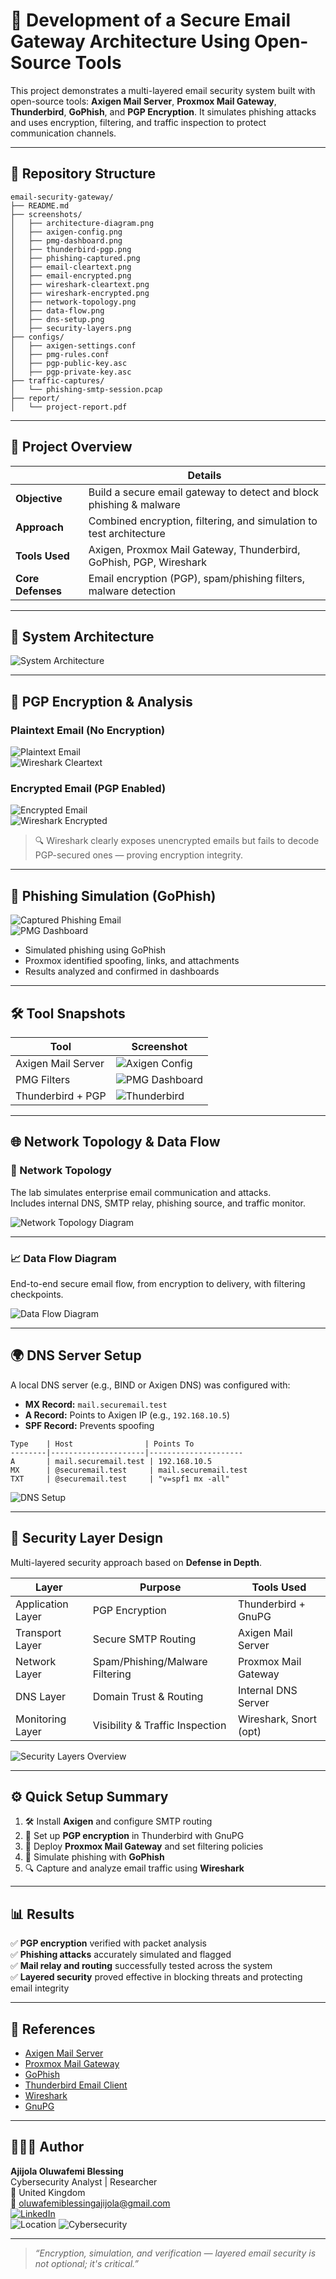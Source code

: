 # 🔐 Development of a Secure Email Gateway Architecture Using Open-Source Tools

This project demonstrates a multi-layered email security system built with open-source tools: **Axigen Mail Server**, **Proxmox Mail Gateway**, **Thunderbird**, **GoPhish**, and **PGP Encryption**. It simulates phishing attacks and uses encryption, filtering, and traffic inspection to protect communication channels.

---

## 📁 Repository Structure

```
email-security-gateway/
├── README.md
├── screenshots/
│   ├── architecture-diagram.png
│   ├── axigen-config.png
│   ├── pmg-dashboard.png
│   ├── thunderbird-pgp.png
│   ├── phishing-captured.png
│   ├── email-cleartext.png
│   ├── email-encrypted.png
│   ├── wireshark-cleartext.png
│   ├── wireshark-encrypted.png
│   ├── network-topology.png
│   ├── data-flow.png
│   ├── dns-setup.png
│   ├── security-layers.png
├── configs/
│   ├── axigen-settings.conf
│   ├── pmg-rules.conf
│   ├── pgp-public-key.asc
│   ├── pgp-private-key.asc
├── traffic-captures/
│   └── phishing-smtp-session.pcap
├── report/
│   └── project-report.pdf
```

---

## 🧠 Project Overview

|                        | Details                                                                 |
|------------------------|-------------------------------------------------------------------------|
| **Objective**          | Build a secure email gateway to detect and block phishing & malware     |
| **Approach**           | Combined encryption, filtering, and simulation to test architecture     |
| **Tools Used**         | Axigen, Proxmox Mail Gateway, Thunderbird, GoPhish, PGP, Wireshark      |
| **Core Defenses**      | Email encryption (PGP), spam/phishing filters, malware detection        |

---

## 🧩 System Architecture

![System Architecture](screenshots/architecture-diagram.png)

---

## 🔐 PGP Encryption & Analysis

### Plaintext Email (No Encryption)

![Plaintext Email](screenshots/email-cleartext.png)  
![Wireshark Cleartext](screenshots/wireshark-cleartext.png)

### Encrypted Email (PGP Enabled)

![Encrypted Email](screenshots/email-encrypted.png)  
![Wireshark Encrypted](screenshots/wireshark-encrypted.png)

> 🔍 Wireshark clearly exposes unencrypted emails but fails to decode PGP-secured ones — proving encryption integrity.

---

## 🚨 Phishing Simulation (GoPhish)

![Captured Phishing Email](screenshots/phishing-captured.png)  
![PMG Dashboard](screenshots/pmg-dashboard.png)

- Simulated phishing using GoPhish
- Proxmox identified spoofing, links, and attachments
- Results analyzed and confirmed in dashboards

---

## 🛠 Tool Snapshots

| Tool               | Screenshot |
|--------------------|------------|
| Axigen Mail Server | ![Axigen Config](screenshots/axigen-config.png) |
| PMG Filters        | ![PMG Dashboard](screenshots/pmg-dashboard.png) |
| Thunderbird + PGP  | ![Thunderbird](screenshots/thunderbird-pgp.png) |

---

## 🌐 Network Topology & Data Flow

### 📡 Network Topology

The lab simulates enterprise email communication and attacks.  
Includes internal DNS, SMTP relay, phishing source, and traffic monitor.

![Network Topology Diagram](screenshots/network-topology.png)

---

### 📈 Data Flow Diagram

End-to-end secure email flow, from encryption to delivery, with filtering checkpoints.

![Data Flow Diagram](screenshots/data-flow.png)

---

## 🌍 DNS Server Setup

A local DNS server (e.g., BIND or Axigen DNS) was configured with:

- **MX Record:** `mail.securemail.test`
- **A Record:** Points to Axigen IP (e.g., `192.168.10.5`)
- **SPF Record:** Prevents spoofing

```plaintext
Type    | Host                | Points To
--------|---------------------|---------------------
A       | mail.securemail.test | 192.168.10.5
MX      | @securemail.test     | mail.securemail.test
TXT     | @securemail.test     | "v=spf1 mx -all"
```

![DNS Setup](screenshots/dns-setup.png)

---

## 🔐 Security Layer Design

Multi-layered security approach based on **Defense in Depth**.

| Layer                 | Purpose                                  | Tools Used                |
|----------------------|-------------------------------------------|---------------------------|
| Application Layer    | PGP Encryption                            | Thunderbird + GnuPG       |
| Transport Layer      | Secure SMTP Routing                       | Axigen Mail Server        |
| Network Layer        | Spam/Phishing/Malware Filtering           | Proxmox Mail Gateway      |
| DNS Layer            | Domain Trust & Routing                    | Internal DNS Server       |
| Monitoring Layer     | Visibility & Traffic Inspection           | Wireshark, Snort (opt)    |

![Security Layers Overview](screenshots/security-layers.png)

---

## ⚙️ Quick Setup Summary

1. 🛠 Install **Axigen** and configure SMTP routing  
2. 🔐 Set up **PGP encryption** in Thunderbird with GnuPG  
3. 🧱 Deploy **Proxmox Mail Gateway** and set filtering policies  
4. 🎯 Simulate phishing with **GoPhish**  
5. 🔍 Capture and analyze email traffic using **Wireshark**

---

## 📊 Results

✅ **PGP encryption** verified with packet analysis  
✅ **Phishing attacks** accurately simulated and flagged  
✅ **Mail relay and routing** successfully tested across the system  
✅ **Layered security** proved effective in blocking threats and protecting email integrity

---

## 📘 References

- [Axigen Mail Server](https://www.axigen.com/mail-server/)
- [Proxmox Mail Gateway](https://www.proxmox.com/en/proxmox-mail-gateway)
- [GoPhish](https://getgophish.com/)
- [Thunderbird Email Client](https://www.thunderbird.net/)
- [Wireshark](https://www.wireshark.org/)
- [GnuPG](https://gnupg.org/)

---

## 👨🏽‍💻 Author

**Ajijola Oluwafemi Blessing**  
Cybersecurity Analyst | Researcher  
📍 United Kingdom  
📧 oluwafemiblessingajijola@gmail.com  
[![LinkedIn](https://img.shields.io/badge/LinkedIn-Profile-blue?logo=linkedin&style=flat-square)](https://www.linkedin.com/in/ajijola-oluwafemi-ba839712a/)  
![Location](https://img.shields.io/badge/Based_in-United_Kingdom-007EC6?style=flat-square)
![Cybersecurity](https://img.shields.io/badge/Role-Cybersecurity_Analyst-success?style=flat-square)

---

> _“Encryption, simulation, and verification — layered email security is not optional; it's critical.”_
